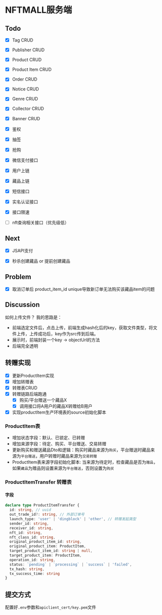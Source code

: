 # NFTMALL服务端

## Todo
- [x] Tag CRUD
- [x] Publisher CRUD
- [x] Product CRUD
- [x] Product Item CRUD
- [x] Order CRUD
- [x] Notice CRUD
- [x] Genre CRUD
- [x] Collector CRUD
- [x] Banner CRUD
- [x] 鉴权
- [x] 抽签
- [x] 抢购
- [x] 微信支付接口
- [x] 用户上链
- [x] 藏品上链
- [x] 短信接口
- [x] 实名认证接口
- [x] 接口限速
- [ ] nft查询相关接口（优先级低）


## Next
- [x] JSAPI支付
- [x] 秒杀创建藏品 or 提前创建藏品


## Problem
- [x] 取消订单后 product_item_id unique导致新订单无法购买该藏品item的问题

## Discussion
如何上传文件？
我的思路是：

* 前端选定文件后，点击上传，前端生成hash化后的key，获取文件类型，将文件上传，上传成功后，key作为src传到后端。
* 展示时，前端封装一个key -> objectUrl的方法
* 后端完全透明


## 转赠实现
- [x] 更新ProductItem实现
- [x] 增加转赠表
- [x] 转赠表CRUD
- [x] 转赠链路后端跑通
  - [x] 购买/平台赠送一个藏品X
  - [x] 调用接口将A用户的藏品X转赠给B用户
- [x] 实现productItem生产环境表的source初始化脚本

### ProductItem表
* 增加状态字段：默认、已锁定、已转赠
* 增加来源字段：待定、购买、平台赠送、交易转赠
* 更新购买和赠送藏品Dto和逻辑：购买时藏品来源为`购买`，平台赠送时藏品来源为`平台赠送`，用户转赠时藏品来源为`交易转赠`
* ProductItem表来源字段初始化脚本: 当来源为待定时，检查藏品是否为`赠品`，如果`藏品`为赠品则设置来源为`平台赠送`，否则设置为`购买`

### ProductItemTransfer 转赠表
#### 字段
```ts
declare type ProductItemTransfer {
  id: string, // uuid
  out_trade_id?: string, // 外部订单号
  launch_type: 'user' | 'dingblock' | 'other', // 转赠发起类型
  sender_id: string,
  receiver_id: string,
  nft_id: string,
  nft_class_id: string,
  original_product_item_id: string,
  original_product_item: ProductItem,
  target_product_item_id: string | null,
  target_product_item: ProductItem,
  operation_id: string,
  status: `pending` | `processing` | `success` | 'failed',
  tx_hash: string,
  tx_success_time: string
}
```

## 提交方式

配置好`.env`参数和`apiclient_cert/key.pem`文件
